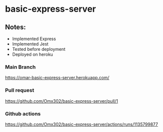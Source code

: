 # basic-express-server

## Notes:
- Implemented Express
- Implemented Jest
- Tested before deployment
- Deployed on heroku


### Main Branch
https://omar-basic-express-server.herokuapp.com/
### Pull request
https://github.com/Omx302/basic-express-server/pull/1
### Github actions
https://github.com/Omx302/basic-express-server/actions/runs/1135799877
